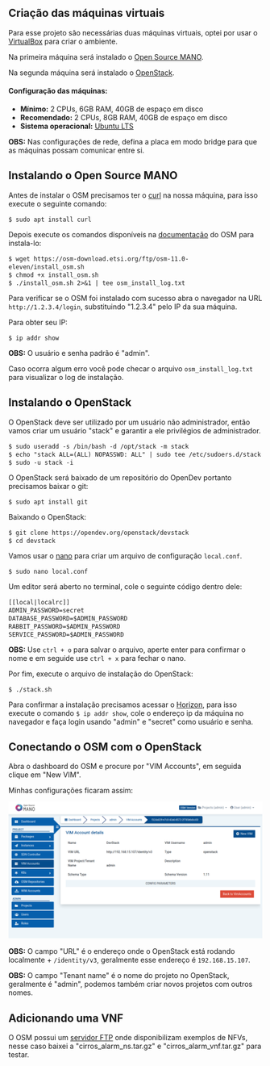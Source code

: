 ## Criação das máquinas virtuais

Para esse projeto são necessárias duas máquinas virtuais, optei por usar o [VirtualBox](https://www.virtualbox.org/) para criar o ambiente.

Na primeira máquina será instalado o [Open Source MANO](https://osm.etsi.org/).

Na segunda máquina será instalado o [OpenStack](https://www.openstack.org/).

#### Configuração das máquinas:

- **Mínimo:** 2 CPUs, 6GB RAM, 40GB de espaço em disco
- **Recomendado:** 2 CPUs, 8GB RAM, 40GB de espaço em disco
- **Sistema operacional:** [Ubuntu LTS](https://ubuntu.com/download/desktop)

**OBS:** Nas configurações de rede, defina a placa em modo bridge para que as máquinas possam comunicar entre si.

## Instalando o Open Source MANO

Antes de instalar o OSM precisamos ter o [curl](https://curl.se/) na nossa máquina, para isso execute o seguinte comando:

```
$ sudo apt install curl
```

Depois execute os comandos disponíveis na [documentação](https://osm.etsi.org/docs/user-guide/01-quickstart.html) do OSM para instala-lo:

```
$ wget https://osm-download.etsi.org/ftp/osm-11.0-eleven/install_osm.sh
$ chmod +x install_osm.sh
$ ./install_osm.sh 2>&1 | tee osm_install_log.txt
```

Para verificar se o OSM foi instalado com sucesso abra o navegador na URL `http://1.2.3.4/login`, substituindo "1.2.3.4" pelo IP da sua máquina.

Para obter seu IP:

```
$ ip addr show
```

**OBS:** O usuário e senha padrão é "admin".

Caso ocorra algum erro você pode checar o arquivo `osm_install_log.txt` para visualizar o log de instalação.

## Instalando o OpenStack

O OpenStack deve ser utilizado por um usuário não administrador, então vamos criar um usuário "stack" e garantir a ele privilégios de administrador.

```
$ sudo useradd -s /bin/bash -d /opt/stack -m stack
$ echo "stack ALL=(ALL) NOPASSWD: ALL" | sudo tee /etc/sudoers.d/stack
$ sudo -u stack -i
```

O OpenStack será baixado de um repositório do OpenDev portanto precisamos baixar o git:

```
$ sudo apt install git
```

Baixando o OpenStack:

```
$ git clone https://opendev.org/openstack/devstack
$ cd devstack
```

Vamos usar o [nano](https://www.nano-editor.org/) para criar um arquivo de configuração `local.conf`.

```
$ sudo nano local.conf
```

Um editor será aberto no terminal, cole o seguinte código dentro dele:

```
[[local|localrc]]
ADMIN_PASSWORD=secret
DATABASE_PASSWORD=$ADMIN_PASSWORD
RABBIT_PASSWORD=$ADMIN_PASSWORD
SERVICE_PASSWORD=$ADMIN_PASSWORD
```

**OBS:** Use `ctrl + o` para salvar o arquivo, aperte enter para confirmar o nome e em seguide use `ctrl + x` para fechar o nano.

Por fim, execute o arquivo de instalação do OpenStack:

```
$ ./stack.sh
```

Para confirmar a instalação precisamos acessar o [Horizon](https://docs.openstack.org/horizon/latest/), para isso execute o comando `$ ip addr show`, cole o endereço ip da máquina no navegador e faça login usando "admin" e "secret" como usuário e senha.

## Conectando o OSM com o OpenStack

Abra o dashboard do OSM e procure por "VIM Accounts", em seguida clique em "New VIM".

Minhas configurações ficaram assim:

![Configurações da conta VIM.](/images/osm-vim-account-info.png)

**OBS:** O campo "URL" é o endereço onde o OpenStack está rodando localmente + `/identity/v3`, geralmente esse endereço é `192.168.15.107`.

**OBS:** O campo "Tenant name" é o nome do projeto no OpenStack, geralmente é "admin", podemos também criar novos projetos com outros nomes.

## Adicionando uma VNF

O OSM possui um [servidor FTP](https://osm-download.etsi.org/ftp/Packages/examples/) onde disponibilizam exemplos de NFVs, nesse caso baixei a "cirros_alarm_ns.tar.gz" e "cirros_alarm_vnf.tar.gz" para testar.
